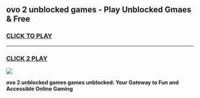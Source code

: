 
## ovo 2 unblocked games - Play Unblocked Gmaes & Free
<h3>
<a href="https://news.freeplayer.one?title=ovo_2_unblocked_games&ref=23F">CLICK TO PLAY</a></h3>
<hr>

<h3>
<a href="https://news.freeplayer.one?title=ovo_2_unblocked_games&ref=23F">CLICK 2 PLAY</a>
  
</h3>

<a href="https://news.freeplayer.one?title=ovo_2_unblocked_games&ref=23F/"><img src="https://clearcache.store/games.png"></a>


**ovo 2 unblocked games games unblocked: Your Gateway to Fun and Accessible Online Gaming**
